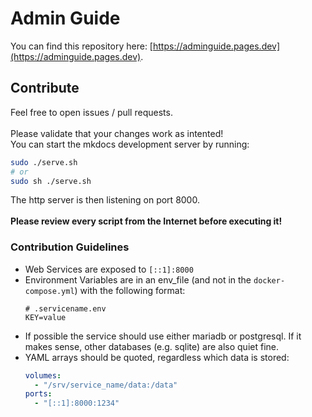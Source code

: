 # Admin Guide
You can find this repository here: [https://adminguide.pages.dev](https://adminguide.pages.dev).

## Contribute
Feel free to open issues / pull requests.
<br>
<br>
Please validate that your changes work as intented!
<br>
You can start the mkdocs development server by running:
```bash
sudo ./serve.sh
# or
sudo sh ./serve.sh
```
The http server is then listening on port 8000.
<br>
<br>
**Please review every script from the Internet before executing it!**

### Contribution Guidelines
* Web Services are exposed to `[::1]:8000`
* Environment Variables are in an env_file (and not in the `docker-compose.yml`) with the following format:
  ```shell
  # .servicename.env
  KEY=value
  ```
* If possible the service should use either mariadb or postgresql.
  If it makes sense, other databases (e.g. sqlite) are also quiet fine.
* YAML arrays should be quoted, regardless which data is stored:
  ```yaml
  volumes:
    - "/srv/service_name/data:/data"
  ports:
    - "[::1]:8000:1234"
  ```